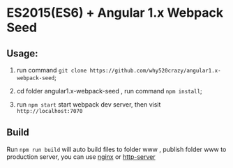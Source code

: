# ES2015(ES6) + Angular 1.x Webpack Seed

## Usage:

1. run command `git clone https://github.com/why520crazy/angular1.x-webpack-seed`;

1. cd folder angular1.x-webpack-seed , run command `npm install`;

1. run `npm start` start webpack dev server, then visit `http://localhost:7070`

## Build

Run `npm run build` will auto build files to folder www ,
publish folder www to production server, you can use [nginx](http://nginx.org) or
[http-server](https://github.com/indexzero/http-server)
